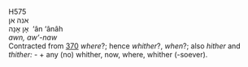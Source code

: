 <body>
  <p>H575<br>  אנה    אן  <br> אָן  אָנָה  ‎  ‘ân  ‘ânâh  <br><i>awn,</i> <i>aw‘-naw </i><br>Contracted from <a href="h0370.htm">370</a>  <i>where</i>?; hence <i>whither</i>?, <i>when</i>?; also <i>hither</i> and <i>thither: - </i> + any (no) whither, now, where, whither (-soever).<br></p>
 </body>